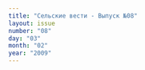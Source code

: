 ```yaml
---
title: "Сельские вести - Выпуск №08"
layout: issue
number: "08"
day: "03"
month: "02"
year: "2009"
---
```

